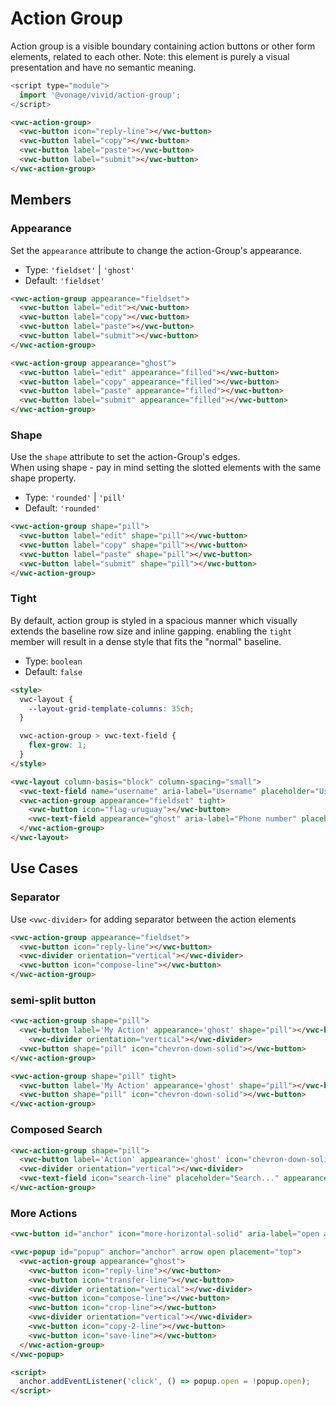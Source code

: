 # Action Group

Action group is a visible boundary containing action buttons or other form elements, related to each other.
Note: this element is purely a visual presentation and have no semantic meaning.

```js
<script type="module">
  import '@vonage/vivid/action-group';
</script>
```

```html preview
<vwc-action-group>
  <vwc-button icon="reply-line"></vwc-button>
  <vwc-button label="copy"></vwc-button>
  <vwc-button label="paste"></vwc-button>
  <vwc-button label="submit"></vwc-button>
</vwc-action-group>
```

## Members

### Appearance

Set the `appearance` attribute to change the action-Group's appearance.

- Type: `'fieldset'` | `'ghost'`
- Default: `'fieldset'`

```html preview
<vwc-action-group appearance="fieldset">
  <vwc-button label="edit"></vwc-button>
  <vwc-button label="copy"></vwc-button>
  <vwc-button label="paste"></vwc-button>
  <vwc-button label="submit"></vwc-button>
</vwc-action-group>

<vwc-action-group appearance="ghost">
  <vwc-button label="edit" appearance="filled"></vwc-button>
  <vwc-button label="copy" appearance="filled"></vwc-button>
  <vwc-button label="paste" appearance="filled"></vwc-button>
  <vwc-button label="submit" appearance="filled"></vwc-button>
</vwc-action-group>
```

### Shape

Use the `shape` attribute to set the action-Group's edges.  
When using shape - pay in mind setting the slotted elements with the same shape property.

- Type: `'rounded'` | `'pill'`
- Default: `'rounded'`

```html preview
<vwc-action-group shape="pill">
  <vwc-button label="edit" shape="pill"></vwc-button>
  <vwc-button label="copy" shape="pill"></vwc-button>
  <vwc-button label="paste" shape="pill"></vwc-button>
  <vwc-button label="submit" shape="pill"></vwc-button>
</vwc-action-group>
```

### Tight

By default, action group is styled in a spacious manner which visually extends the baseline row size and inline gapping.
enabling the `tight` member will result in a dense style that fits the "normal" baseline.

- Type: `boolean`
- Default: `false`

```html preview
<style>
  vwc-layout {
    --layout-grid-template-columns: 35ch;
  }

  vwc-action-group > vwc-text-field {
    flex-grow: 1;
  }
</style>

<vwc-layout column-basis="block" column-spacing="small">
  <vwc-text-field name="username" aria-label="Username" placeholder="Username"></vwc-text-field>
  <vwc-action-group appearance="fieldset" tight>
    <vwc-button icon="flag-uruguay"></vwc-button>
    <vwc-text-field appearance="ghost" aria-label="Phone number" placeholder="Phone number" name="phone" autocomplete=""></vwc-text-field>
  </vwc-action-group>
</vwc-layout>
```

## Use Cases

### Separator

Use `<vwc-divider>` for adding separator between the action elements

```html preview
<vwc-action-group appearance="fieldset">
  <vwc-button icon="reply-line"></vwc-button>
  <vwc-divider orientation="vertical"></vwc-divider>
  <vwc-button icon="compose-line"></vwc-button>
</vwc-action-group>
```

### semi-split button

```html preview
<vwc-action-group shape="pill">
  <vwc-button label='My Action' appearance='ghost' shape="pill"></vwc-button>
    <vwc-divider orientation="vertical"></vwc-divider>
  <vwc-button shape="pill" icon="chevron-down-solid"></vwc-button>
</vwc-action-group>

<vwc-action-group shape="pill" tight>
  <vwc-button label='My Action' appearance='ghost' shape="pill"></vwc-button>
  <vwc-button shape="pill" icon="chevron-down-solid"></vwc-button>
</vwc-action-group>
```

### Composed Search

```html preview
<vwc-action-group shape="pill">
  <vwc-button label='Action' appearance='ghost' icon="chevron-down-solid" icon-trailing shape="pill"></vwc-button>
  <vwc-divider orientation="vertical"></vwc-divider>
  <vwc-text-field icon="search-line" placeholder="Search..." appearance='ghost' shape="pill"  style="min-width: 160px;"></vwc-text-field>
</vwc-action-group>
```

### More Actions

```html preview center
<vwc-button id="anchor" icon="more-horizontal-solid" aria-label="open actions menu"></vwc-button>

<vwc-popup id="popup" anchor="anchor" arrow open placement="top">
  <vwc-action-group appearance="ghost">
    <vwc-button icon="reply-line"></vwc-button>
    <vwc-button icon="transfer-line"></vwc-button>
    <vwc-divider orientation="vertical"></vwc-divider>
    <vwc-button icon="compose-line"></vwc-button>
    <vwc-button icon="crop-line"></vwc-button>
    <vwc-divider orientation="vertical"></vwc-divider>
    <vwc-button icon="copy-2-line"></vwc-button>
    <vwc-button icon="save-line"></vwc-button>
  </vwc-action-group>
</vwc-popup>

<script>
  anchor.addEventListener('click', () => popup.open = !popup.open);
</script>
```
